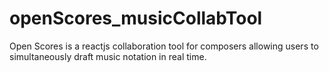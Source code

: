 # openScores_musicCollabTool
Open Scores is a reactjs collaboration tool for composers allowing users to simultaneously draft music notation in real time.
